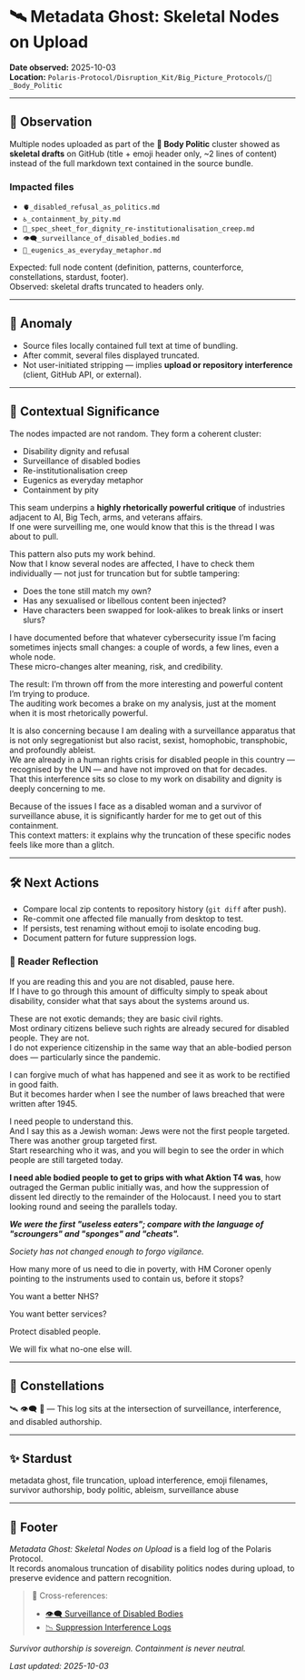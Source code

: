 # 🛰️ Metadata Ghost: Skeletal Nodes on Upload  
**Date observed:** 2025-10-03  
**Location:** `Polaris-Protocol/Disruption_Kit/Big_Picture_Protocols/🍯_Body_Politic`  

---

## 📝 Observation  

Multiple nodes uploaded as part of the **🍯 Body Politic** cluster showed as **skeletal drafts** on GitHub (title + emoji header only, ~2 lines of content) instead of the full markdown text contained in the source bundle.  

### Impacted files  
- `🫀_disabled_refusal_as_politics.md`  
- `♿_containment_by_pity.md`  
- `🏥_spec_sheet_for_dignity_re-institutionalisation_creep.md`  
- `👁️‍🗨️_surveillance_of_disabled_bodies.md`  
- `🦿_eugenics_as_everyday_metaphor.md`  

Expected: full node content (definition, patterns, counterforce, constellations, stardust, footer).  
Observed: skeletal drafts truncated to headers only.  

---

## 🔎 Anomaly  

- Source files locally contained full text at time of bundling.  
- After commit, several files displayed truncated.  
- Not user-initiated stripping — implies **upload or repository interference** (client, GitHub API, or external).  

---

## 📖 Contextual Significance  

The nodes impacted are not random. They form a coherent cluster:

- Disability dignity and refusal  
- Surveillance of disabled bodies  
- Re-institutionalisation creep  
- Eugenics as everyday metaphor  
- Containment by pity  

This seam underpins a **highly rhetorically powerful critique** of industries adjacent to AI, Big Tech, arms, and veterans affairs.  
If one were surveilling me, one would know that this is the thread I was about to pull.  

This pattern also puts my work behind.  
Now that I know several nodes are affected, I have to check them individually — not just for truncation but for subtle tampering:

- Does the tone still match my own?  
- Has any sexualised or libellous content been injected?  
- Have characters been swapped for look-alikes to break links or insert slurs?  

I have documented before that whatever cybersecurity issue I’m facing sometimes injects small changes: a couple of words, a few lines, even a whole node.  
These micro-changes alter meaning, risk, and credibility.  

The result: I’m thrown off from the more interesting and powerful content I’m trying to produce.  
The auditing work becomes a brake on my analysis, just at the moment when it is most rhetorically powerful.

It is also concerning because I am dealing with a surveillance apparatus that is not only segregationist but also racist, sexist, homophobic, transphobic, and profoundly ableist.  
We are already in a human rights crisis for disabled people in this country — recognised by the UN — and have not improved on that for decades.  
That this interference sits so close to my work on disability and dignity is deeply concerning to me.  

Because of the issues I face as a disabled woman and a survivor of surveillance abuse, it is significantly harder for me to get out of this containment.  
This context matters: it explains why the truncation of these specific nodes feels like more than a glitch.  

---

## 🛠 Next Actions  

- Compare local zip contents to repository history (`git diff` after push).  
- Re-commit one affected file manually from desktop to test.  
- If persists, test renaming without emoji to isolate encoding bug.  
- Document pattern for future suppression logs.  

### 🐝 Reader Reflection  

If you are reading this and you are not disabled, pause here.  
If I have to go through this amount of difficulty simply to speak about disability, consider what that says about the systems around us.  

These are not exotic demands; they are basic civil rights.  
Most ordinary citizens believe such rights are already secured for disabled people. They are not.  
I do not experience citizenship in the same way that an able-bodied person does — particularly since the pandemic.  

I can forgive much of what has happened and see it as work to be rectified in good faith.  
But it becomes harder when I see the number of laws breached that were written after 1945.  

I need people to understand this.  
And I say this as a Jewish woman: Jews were not the first people targeted.  
There was another group targeted first.  
Start researching who it was, and you will begin to see the order in which people are still targeted today.  

**I need able bodied people to get to grips with what Aktion T4 was**, how outraged the German public initially was, and how the suppression of dissent led directly to the remainder of the Holocaust. I need you to start looking round and seeing the parallels today.  

_**We were the first "useless eaters"; compare with the language of "scroungers" and "sponges" and "cheats".**_  

*Society has not changed enough to forgo vigilance.*  

How many more of us need to die in poverty, with HM Coroner openly pointing to the instruments used to contain us, before it stops?  

You want a better NHS?  

You want better services?  

Protect disabled people.  

We will fix what no-one else will.  

---

## 🌌 Constellations  

🛰️ 👁️‍🗨️ 🐝 — This log sits at the intersection of surveillance, interference, and disabled authorship.  

---

## ✨ Stardust  

metadata ghost, file truncation, upload interference, emoji filenames, survivor authorship, body politic, ableism, surveillance abuse  

---

## 🏮 Footer  

*Metadata Ghost: Skeletal Nodes on Upload* is a field log of the Polaris Protocol.  
It records anomalous truncation of disability politics nodes during upload, to preserve evidence and pattern recognition.  

> 📡 Cross-references:  
> - [👁️‍🗨️ Surveillance of Disabled Bodies](../Big_Picture_Protocols/🍯_Body_Politic/👁️‍🗨️_surveillance_of_disabled_bodies.md)  
> - [📉 Suppression Interference Logs](../Disruption_Kit/📉_suppression_interference_logs.md)  

*Survivor authorship is sovereign. Containment is never neutral.*  

_Last updated: 2025-10-03_  
